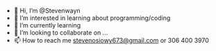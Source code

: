 - 👋 Hi, I’m @Stevenwayn
- 👀 I’m interested in learning about programming/coding
- 🌱 I’m currently learning 
- 💞️ I’m looking to collaborate on ...
- 📫 How to reach me stevenosiowy673@gmail.com or 306 400 3970
<!---
Stevenwayn/Stevenwayn is a ✨ special ✨ repository because its `README.md` (this file) appears on your GitHub profile.
You can click the Preview link to take a look at your changes.
--->
